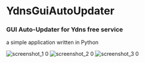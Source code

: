# YdnsGuiAutoUpdater
### GUI Auto-Updater for Ydns free service

a simple application written in Python

![screenshot_1 0](https://user-images.githubusercontent.com/120915619/208419878-0c8167af-ece3-40e0-a250-9ad52ff8941e.png)
![screenshot_2 0](https://user-images.githubusercontent.com/120915619/208419886-05ce91f3-f437-47d7-947d-12dfdb01c9a8.png)
![screenshot_3 0](https://user-images.githubusercontent.com/120915619/208419896-48fdc396-2e35-4595-b85a-7f52c81f1d9c.png)

